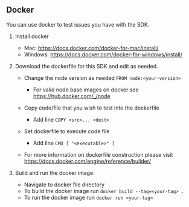 ## Docker
You can use docker to test issues you have with the SDK.

1.  Install docker
    - Mac: <https://docs.docker.com/docker-for-mac/install/>
    - Windows: <https://docs.docker.com/docker-for-windows/install/>

2.  Download the dockerfile for this SDK and edit as needed.
    - Change the node version as needed `FROM node:<your-version>`
        - For valid node base images on docker see <https://hub.docker.com/_/node>

    - Copy code/file that you wish to test into the dockerfile 
        - Add line `COPY <src>... <dest>`

    - Set dockerfile to execute code file 
        - Add line `CMD [ "<executable>" ]`

    - For more information on dockerfile construction please visit <https://docs.docker.com/engine/reference/builder/>

3.  Build and run the docker image.
    - Navigate to docker file directory
    - To build the docker image run `docker build --tag=<your-tag> .`
    - To run the docker image run `docker run <your-tag>`
